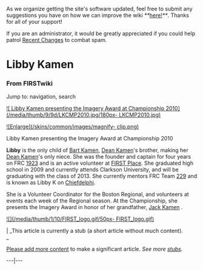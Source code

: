 As we organize getting the site's software updated, feel free to submit any
suggestions you have on how we can improve the wiki
_**_[here!](/index.php/User:Hallry/Suggestions "User:Hallry/Suggestions"
)_**_. Thanks for all of your support!

If you are an administrator, it would be greatly appreciated if you could help
patrol [Recent Changes](/index.php/Special:Recentchanges
"Special:Recentchanges" ) to combat spam.

# Libby Kamen

### From FIRSTwiki

Jump to: navigation, search

[![ Libby Kamen presenting the Imagery Award at Championship
2010](/media/thumb/9/9d/LKCMP2010.jpg/180px-
LKCMP2010.jpg)](/index.php/Image:LKCMP2010.jpg " Libby Kamen presenting the
Imagery Award at Championship 2010" )

[![Enlarge](/skins/common/images/magnify-
clip.png)](/index.php/Image:LKCMP2010.jpg "Enlarge" )

Libby Kamen presenting the Imagery Award at Championship 2010

**Libby** is the only child of [Bart Kamen](/index.php/Bart_Kamen "Bart Kamen" ), [Dean Kamen](/index.php/Dean_Kamen "Dean Kamen" )'s brother, making her [Dean Kamen](/index.php/Dean_Kamen "Dean Kamen" )'s only niece. She was the founder and captain for four years on FRC [1923](/index.php/1923 "1923" ) and is an active volunteer at [FIRST Place](/index.php?title=FIRST_Place&action=edit "FIRST Place" ). She graduated high school in 2009 and currently attends Clarkson University, and will be graduating with the class of 2013. She currently mentors FRC Team [229](/index.php/229 "229" ) and is known as Libby K on [Chiefdelphi](/index.php/Chiefdelphi "Chiefdelphi" ). 

She is a Volunteer Coordinator for the Boston Regional, and volunteers at
events each week of the Regional season. At the Championship, she presents the
Imagery Award in honor of her grandfather, [Jack Kamen](/index.php/Jack_Kamen
"Jack Kamen" ) .

[![](/media/thumb/1/10/FIRST_logo.gif/50px-
FIRST_logo.gif)](/index.php/Image:FIRST_logo.gif "" )

|  _This article is currently a stub (a short article without much content).  
_

[Please add more
content](http://www.firstwiki.net/index.php?title=Libby_Kamen&action=edit
"http://www.firstwiki.net/index.php?title=Libby_Kamen&action=edit" ) to make a
significant article. _See more [stubs](/index.php/Special:Shortpages
"Special:Shortpages" )._  
  
---|---  
  

